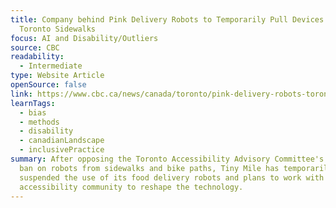 ```yaml
---
title: Company behind Pink Delivery Robots to Temporarily Pull Devices off
  Toronto Sidewalks
focus: AI and Disability/Outliers
source: CBC
readability:
  - Intermediate
type: Website Article
openSource: false
link: https://www.cbc.ca/news/canada/toronto/pink-delivery-robots-toronto-1.6279500
learnTags:
  - bias
  - methods
  - disability
  - canadianLandscape
  - inclusivePractice
summary: After opposing the Toronto Accessibility Advisory Committee's proposed
  ban on robots from sidewalks and bike paths, Tiny Mile has temporarily
  suspended the use of its food delivery robots and plans to work with the
  accessibility community to reshape the technology.
---
```

